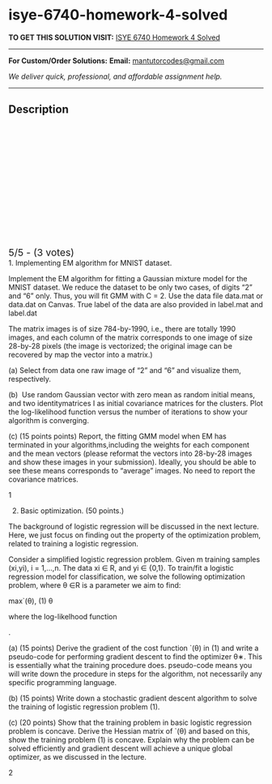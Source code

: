 # isye-6740-homework-4-solved
**TO GET THIS SOLUTION VISIT:** [ISYE 6740 Homework 4 Solved](https://mantutor.com/product/isye-6740-homework-4-solved/)


---

**For Custom/Order Solutions:** **Email:** mantutorcodes@gmail.com  

*We deliver quick, professional, and affordable assignment help.*

---

<h2>Description</h2>



<div class="kk-star-ratings kksr-auto kksr-align-center kksr-valign-top" data-payload="{&quot;align&quot;:&quot;center&quot;,&quot;id&quot;:&quot;98072&quot;,&quot;slug&quot;:&quot;default&quot;,&quot;valign&quot;:&quot;top&quot;,&quot;ignore&quot;:&quot;&quot;,&quot;reference&quot;:&quot;auto&quot;,&quot;class&quot;:&quot;&quot;,&quot;count&quot;:&quot;3&quot;,&quot;legendonly&quot;:&quot;&quot;,&quot;readonly&quot;:&quot;&quot;,&quot;score&quot;:&quot;5&quot;,&quot;starsonly&quot;:&quot;&quot;,&quot;best&quot;:&quot;5&quot;,&quot;gap&quot;:&quot;4&quot;,&quot;greet&quot;:&quot;Rate this product&quot;,&quot;legend&quot;:&quot;5\/5 - (3 votes)&quot;,&quot;size&quot;:&quot;24&quot;,&quot;title&quot;:&quot;ISYE 6740 Homework 4 Solved&quot;,&quot;width&quot;:&quot;138&quot;,&quot;_legend&quot;:&quot;{score}\/{best} - ({count} {votes})&quot;,&quot;font_factor&quot;:&quot;1.25&quot;}">

<div class="kksr-stars">

<div class="kksr-stars-inactive">
            <div class="kksr-star" data-star="1" style="padding-right: 4px">


<div class="kksr-icon" style="width: 24px; height: 24px;"></div>
        </div>
            <div class="kksr-star" data-star="2" style="padding-right: 4px">


<div class="kksr-icon" style="width: 24px; height: 24px;"></div>
        </div>
            <div class="kksr-star" data-star="3" style="padding-right: 4px">


<div class="kksr-icon" style="width: 24px; height: 24px;"></div>
        </div>
            <div class="kksr-star" data-star="4" style="padding-right: 4px">


<div class="kksr-icon" style="width: 24px; height: 24px;"></div>
        </div>
            <div class="kksr-star" data-star="5" style="padding-right: 4px">


<div class="kksr-icon" style="width: 24px; height: 24px;"></div>
        </div>
    </div>

<div class="kksr-stars-active" style="width: 138px;">
            <div class="kksr-star" style="padding-right: 4px">


<div class="kksr-icon" style="width: 24px; height: 24px;"></div>
        </div>
            <div class="kksr-star" style="padding-right: 4px">


<div class="kksr-icon" style="width: 24px; height: 24px;"></div>
        </div>
            <div class="kksr-star" style="padding-right: 4px">


<div class="kksr-icon" style="width: 24px; height: 24px;"></div>
        </div>
            <div class="kksr-star" style="padding-right: 4px">


<div class="kksr-icon" style="width: 24px; height: 24px;"></div>
        </div>
            <div class="kksr-star" style="padding-right: 4px">


<div class="kksr-icon" style="width: 24px; height: 24px;"></div>
        </div>
    </div>
</div>


<div class="kksr-legend" style="font-size: 19.2px;">
            5/5 - (3 votes)    </div>
    </div>
1. Implementing EM algorithm for MNIST dataset.

Implement the EM algorithm for fitting a Gaussian mixture model for the MNIST dataset. We reduce the dataset to be only two cases, of digits “2” and “6” only. Thus, you will fit GMM with C = 2. Use the data file data.mat or data.dat on Canvas. True label of the data are also provided in label.mat and label.dat

The matrix images is of size 784-by-1990, i.e., there are totally 1990 images, and each column of the matrix corresponds to one image of size 28-by-28 pixels (the image is vectorized; the original image can be recovered by map the vector into a matrix.)

(a) Select from data one raw image of “2” and “6” and visualize them, respectively.

(b)&nbsp; Use random Gaussian vector with zero mean as random initial means, and two identitymatrices I as initial covariance matrices for the clusters. Plot the log-likelihood function versus the number of iterations to show your algorithm is converging.

(c) (15 points points) Report, the fitting GMM model when EM has terminated in your algorithms,including the weights for each component and the mean vectors (please reformat the vectors into 28-by-28 images and show these images in your submission). Ideally, you should be able to see these means corresponds to “average” images. No need to report the covariance matrices.

1

2. Basic optimization. (50 points.)

The background of logistic regression will be discussed in the next lecture. Here, we just focus on finding out the property of the optimization problem, related to training a logistic regression.

Consider a simplified logistic regression problem. Given m training samples (xi,yi), i = 1,…,n. The data xi ∈ R, and yi ∈ {0,1}. To train/fit a logistic regression model for classification, we solve the following optimization problem, where θ ∈R is a parameter we aim to find:

max`(θ), (1) θ

where the log-likelhood function

.

(a) (15 points) Derive the gradient of the cost function `(θ) in (1) and write a pseudo-code for performing gradient descent to find the optimizer θ∗. This is essentially what the training procedure does. pseudo-code means you will write down the procedure in steps for the algorithm, not necessarily any specific programming language.

(b) (15 points) Write down a stochastic gradient descent algorithm to solve the training of logistic regression problem (1).

(c) (20 points) Show that the training problem in basic logistic regression problem is concave. Derive the Hessian matrix of `(θ) and based on this, show the training problem (1) is concave. Explain why the problem can be solved efficiently and gradient descent will achieve a unique global optimizer, as we discussed in the lecture.

2
